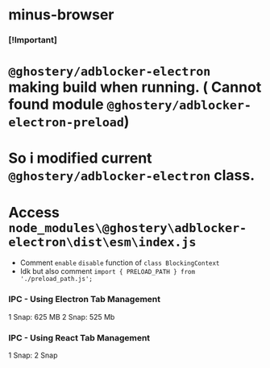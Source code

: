 # minus-browser


### [!Important]
# `@ghostery/adblocker-electron` making build when running. ( Cannot found module `@ghostery/adblocker-electron-preload`)
# So i modified current `@ghostery/adblocker-electron` class.
# Access `node_modules\@ghostery\adblocker-electron\dist\esm\index.js`
- Comment `enable` `disable` function of `class BlockingContext`
- Idk but also comment `import { PRELOAD_PATH } from './preload_path.js';`



### IPC - Using Electron Tab Management
1 Snap: 625 MB 
2 Snap: 525 Mb


###  IPC - Using React Tab Management
1 Snap: 
2 Snap